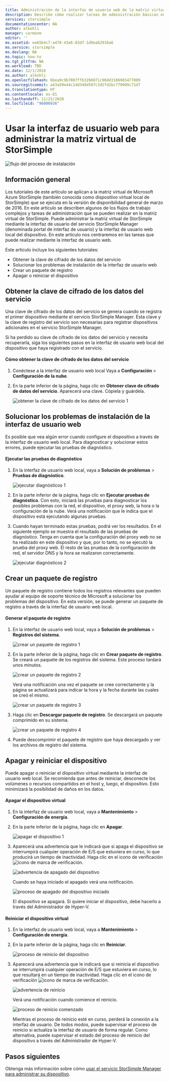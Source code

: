 ```yaml
---
title: Administración de la interfaz de usuario web de la matriz virtual de StorSimple | Microsoft Docs
description: Describe cómo realizar tareas de administración básicas en los dispositivos mediante la interfaz de usuario web de la matriz virtual de StorSimple.
services: storsimple
documentationcenter: NA
author: alkohli
manager: carmonm
editor: ''
ms.assetid: ea65b4c7-a478-43e6-83df-1d9ea62916a6
ms.service: storsimple
ms.devlang: NA
ms.topic: how-to
ms.tgt_pltfrm: NA
ms.workload: TBD
ms.date: 12/1/2016
ms.author: alkohli
ms.openlocfilehash: 6bea9c9b7807ffb32b6071c968d3186965477009
ms.sourcegitcommit: a43a59e44c14d349d597c3d2fd2bc779989c71d7
ms.translationtype: HT
ms.contentlocale: es-ES
ms.lasthandoff: 11/25/2020
ms.locfileid: "96000936"
---
```

# <a name="use-the-web-ui-to-administer-your-storsimple-virtual-array"></a>Usar la interfaz de usuario web para administrar la matriz virtual de StorSimple
![flujo del proceso de instalación](./media/storsimple-ova-web-ui-admin/manage4.png)

## <a name="overview"></a>Información general
Los tutoriales de este artículo se aplican a la matriz virtual de Microsoft Azure StorSimple (también conocida como dispositivo virtual local de StorSimple) que se ejecuta en la versión de disponibilidad general de marzo de 2016. En este artículo se describen algunos de los flujos de trabajo complejos y tareas de administración que se pueden realizar en la matriz virtual de StorSimple. Puede administrar la matriz virtual de StorSimple mediante la interfaz de usuario del servicio StorSimple Manager (denominada portal de interfaz de usuario) y la interfaz de usuario web local del dispositivo. En este artículo nos centraremos en las tareas que puede realizar mediante la interfaz de usuario web.

Este artículo incluye los siguientes tutoriales:

* Obtener la clave de cifrado de los datos del servicio
* Solucionar los problemas de instalación de la interfaz de usuario web
* Crear un paquete de registro
* Apagar o reiniciar el dispositivo

## <a name="get-the-service-data-encryption-key"></a>Obtener la clave de cifrado de los datos del servicio
Una clave de cifrado de los datos del servicio se genera cuando se registra el primer dispositivo mediante el servicio StorSimple Manager. Esta clave y la clave de registro del servicio son necesarias para registrar dispositivos adicionales en el servicio StorSimple Manager.

Si ha perdido su clave de cifrado de los datos del servicio y necesita recuperarla, siga los siguientes pasos en la interfaz de usuario web local del dispositivo que haya registrado con el servicio.

#### <a name="to-get-the-service-data-encryption-key"></a>Cómo obtener la clave de cifrado de los datos del servicio
1. Conéctese a la interfaz de usuario web local Vaya a **Configuración** > **Configuración de la nube**.
2. En la parte inferior de la página, haga clic en **Obtener clave de cifrado de datos del servicio**. Aparecerá una clave. Cópiela y guárdela.
   
    ![obtener la clave de cifrado de los datos del servicio 1](./media/storsimple-ova-web-ui-admin/image27.png)

## <a name="troubleshoot-web-ui-setup-errors"></a>Solucionar los problemas de instalación de la interfaz de usuario web
Es posible que vea algún error cuando configure el dispositivo a través de la interfaz de usuario web local. Para diagnosticar y solucionar estos errores, puede ejecutar las pruebas de diagnóstico.

#### <a name="to-run-the-diagnostic-tests"></a>Ejecutar las pruebas de diagnóstico
1. En la interfaz de usuario web local, vaya a **Solución de problemas** > **Pruebas de diagnóstico**.
   
    ![ejecutar diagnósticos 1](./media/storsimple-ova-web-ui-admin/image29.png)
2. En la parte inferior de la página, haga clic en **Ejecutar pruebas de diagnóstico**. Con esto, iniciará las pruebas para diagnosticar los posibles problemas con la red, el dispositivo, el proxy web, la hora o la configuración de la nube. Verá una notificación que le indica que el dispositivo está ejecutando algunas pruebas.
3. Cuando hayan terminado estas pruebas, podrá ver los resultados. En el siguiente ejemplo se muestra el resultado de las pruebas de diagnóstico. Tenga en cuenta que la configuración del proxy web no se ha realizado en este dispositivo y que, por lo tanto, no se ejecutó la prueba del proxy web. El resto de las pruebas de la configuración de red, el servidor DNS y la hora se realizaron correctamente.
   
    ![ejecutar diagnósticos 2](./media/storsimple-ova-web-ui-admin/image30.png)

## <a name="generate-a-log-package"></a>Crear un paquete de registro
Un paquete de registro contiene todos los registros relevantes que pueden ayudar al equipo de soporte técnico de Microsoft a solucionar los problemas del dispositivo. En esta versión, se puede generar un paquete de registro a través de la interfaz de usuario web local.

#### <a name="to-generate-the-log-package"></a>Generar el paquete de registro
1. En la interfaz de usuario web local, vaya a **Solución de problemas** > **Registros del sistema**.
   
    ![crear un paquete de registro 1](./media/storsimple-ova-web-ui-admin/image31.png)
2. En la parte inferior de la página, haga clic en **Crear paquete de registro**. Se creará un paquete de los registros del sistema. Este proceso tardará unos minutos.
   
    ![crear un paquete de registro 2](./media/storsimple-ova-web-ui-admin/image32.png)
   
    Verá una notificación una vez el paquete se cree correctamente y la página se actualizará para indicar la hora y la fecha durante las cuales se creó el mismo.
   
    ![crear un paquete de registro 3](./media/storsimple-ova-web-ui-admin/image33.png)
3. Haga clic en **Descargar paquete de registro**. Se descargará un paquete comprimido en su sistema.
   
    ![crear un paquete de registro 4](./media/storsimple-ova-web-ui-admin/image34.png)
4. Puede descomprimir el paquete de registro que haya descargado y ver los archivos de registro del sistema.

## <a name="shut-down-and-restart-your-device"></a>Apagar y reiniciar el dispositivo
Puede apagar o reiniciar el dispositivo virtual mediante la interfaz de usuario web local. Se recomienda que antes de reiniciar, desconecte los volúmenes o recursos compartidos en el host y, luego, el dispositivo. Esto minimizará la posibilidad de daños en los datos. 

#### <a name="to-shut-down-your-virtual-device"></a>Apagar el dispositivo virtual
1. En la interfaz de usuario web local, vaya a **Mantenimiento** > **Configuración de energía**.
2. En la parte inferior de la página, haga clic en **Apagar**.
   
    ![apagar el dispositivo 1](./media/storsimple-ova-web-ui-admin/image36.png)
3. Aparecerá una advertencia que le indicará que si apaga el dispositivo se interrumpirá cualquier operación de E/S que estuviera en curso, lo que producirá un tiempo de inactividad. Haga clic en el icono de verificación ![icono de marca de verificación](./media/storsimple-ova-web-ui-admin/image3.png).
   
    ![advertencia de apagado del dispositivo](./media/storsimple-ova-web-ui-admin/image37.png)
   
    Cuando se haya iniciado el apagado verá una notificación.
   
    ![proceso de apagado del dispositivo iniciado](./media/storsimple-ova-web-ui-admin/image38.png)
   
    El dispositivo se apagará. Si quiere iniciar el dispositivo, debe hacerlo a través del Administrador de Hyper-V.

#### <a name="to-restart-your-virtual-device"></a>Reiniciar el dispositivo virtual
1. En la interfaz de usuario web local, vaya a **Mantenimiento** > **Configuración de energía**.
2. En la parte inferior de la página, haga clic en **Reiniciar**.
   
    ![proceso de reinicio del dispositivo](./media/storsimple-ova-web-ui-admin/image36.png)
3. Aparecerá una advertencia que le indicará que si reinicia el dispositivo se interrumpirá cualquier operación de E/S que estuviera en curso, lo que resultará en un tiempo de inactividad. Haga clic en el icono de verificación ![icono de marca de verificación](./media/storsimple-ova-web-ui-admin/image3.png).
   
    ![advertencia de reinicio](./media/storsimple-ova-web-ui-admin/image37.png)
   
    Verá una notificación cuando comience el reinicio.
   
    ![proceso de reinicio comenzado](./media/storsimple-ova-web-ui-admin/image39.png)
   
    Mientras el proceso de reinicio esté en curso, perderá la conexión a la interfaz de usuario. De todos modos, puede supervisar el proceso de reinicio si actualiza la interfaz de usuario de forma regular. Como alternativa, puede supervisar el estado del proceso de reinicio del dispositivo a través del Administrador de Hyper-V.

## <a name="next-steps"></a>Pasos siguientes
Obtenga más información sobre cómo [usar el servicio StorSimple Manager para administrar su dispositivo](storsimple-virtual-array-manager-service-administration.md).

